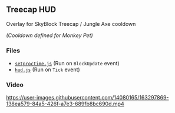 ## Treecap HUD
Overlay for SkyBlock Treecap / Jungle Axe cooldown

*(Cooldown defined for Monkey Pet)*

### Files 
- [`setproctime.js`](treecap-hud/setproctime.js) (Run on `BlockUpdate` event)
- [`hud.js`](treecap-hud/hud.js) (Run on `Tick` event)

### Video

https://user-images.githubusercontent.com/14080165/163297869-138ea579-84a5-426f-a7e3-689fb8bc690d.mp4




